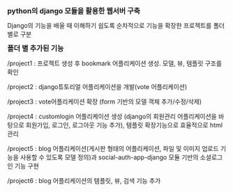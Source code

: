 <html>

<head>
<meta http-equiv=Content-Type content="text/html; charset=ks_c_5601-1987">
<meta name=Generator content="Microsoft Word 14 (filtered)">

</head>

<body lang=KO>

<div class=WordSection1>

<p class=MsoNormal><b><span lang=EN-US style='font-size:12.0pt;line-height:
115%'>python</span></b><b><span style='font-size:12.0pt;line-height:115%'>의<span
lang=EN-US> django </span>모듈을 활용한 웹서버 구축</span></b></p>

<p class=MsoNormal><span lang=EN-US>Django</span>의 기능을 배울 때 이해하기 쉽도록 순차적으로 기능을 확장한
프로젝트를 폴더별로 구분</p>

<p class=MsoNormal><b><span style='font-size:12.0pt;line-height:115%'>폴더 별 추가된 기능</span></b></p>

<p class=MsoNormal><span lang=EN-US>/project1 : </span>프로젝트 생성 후<span
lang=EN-US> bookmark </span>어플리케이션 생성<span lang=EN-US>. </span>모델<span
lang=EN-US>, </span>뷰<span lang=EN-US>, </span>템플릿 구조를 확인</p>

<p class=MsoNormal><span lang=EN-US>/project2 : django</span>튜토리얼 어플리케이션을 개발<span
lang=EN-US>(vote </span>어플리케이션<span lang=EN-US>)</span></p>

<p class=MsoNormal><span lang=EN-US>/project3 : vote</span>어플리케이션 확장<span
lang=EN-US> (form </span>기반의 모델 객체 추가<span lang=EN-US>/</span>수정<span
lang=EN-US>/</span>삭제<span lang=EN-US>)</span></p>

<p class=MsoNormal><span lang=EN-US>/project4 : customlogin </span>어플리케이션 생성<span
lang=EN-US> (django</span>의 회원관리 어플리케이션을 바탕으로 회원가입<span lang=EN-US>, </span>로그인<span
lang=EN-US>, </span>로그아웃 기능 추가<span lang=EN-US>), </span>템플릿 확장기능으로 효율적으로<span
lang=EN-US> html </span>관리</p>

<p class=MsoNormal><span lang=EN-US>/project5 : blog </span>어플리케이션<span
lang=EN-US>(</span>게시판 형태의 어플리케이션<span lang=EN-US>, </span>파일 및 이미지 업로드 기능을 사용할
수 있도록 모델 정의<span lang=EN-US>)</span>과<span lang=EN-US> social-auth-app-django </span>모듈
기반의 소셜로그인 기능 구현</p>

<p class=MsoNormal><span lang=EN-US>/project6 : blog </span>어플리케이션의 템플릿<span
lang=EN-US>, </span>뷰<span lang=EN-US>, </span>검색 기능 추가</p>

</div>

</body>

</html>
